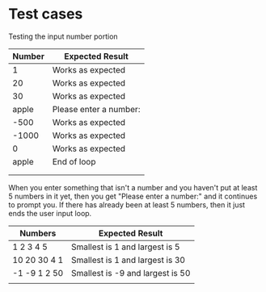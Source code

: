 # Test cases

Testing the input number portion


| Number  | Expected Result                  |
| ------  | ---------------                  |
| 1       | Works as expected                |
| 20      | Works as expected                |
| 30      | Works as expected                |
| apple   | Please enter a number:           |
| -500    | Works as expected                |
| -1000   | Works as expected                |
| 0       | Works as expected                |
| apple   | End of loop                      |
|         |                                  |
|         |                                  |

When you enter something that isn't a number and you
haven't put at least 5 numbers in it yet, then you get
"Please enter a number:" and it continues to prompt
you. If there has already been at least 5 numbers,
then it just ends the user input loop.


| Numbers      | Expected Result                  |
| -------      | ---------------                  |
| 1 2 3 4 5    | Smallest is 1 and largest is 5   |
| 10 20 30 4 1 | Smallest is 1 and largest is 30  |
| -1 -9 1 2 50 | Smallest is -9 and largest is 50 |
|              |                                  |


